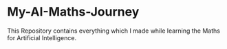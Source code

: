 # My-AI-Maths-Journey
This Repository contains everything which I made while learning the Maths for Artificial Intelligence. 
